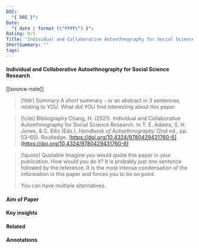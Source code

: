 ```yaml
---
DOI:
  "{ DOI }": 
Date:
  "{ date | format (\"YYYY\") }": 
Rating: 0/5
Title: "Individual and Collaborative Autoethnography for Social Science Research"
ShortSummary: ""
tags:
---
```



#### Individual and Collaborative Autoethnography for Social Science Research

[[source-note]]


> [!tldr] Summary
> A short summary - or an abstract in 3 sentences, relating to YOU. What did YOU find interesting about this paper. 

> [!cite] Bibliography
>Chang, H. (2021). Individual and Collaborative Autoethnography for Social Science Research. In T. E. Adams, S. H. Jones, & C. Ellis (Eds.), _Handbook of Autoethnography_ (2nd ed., pp. 53–65). Routledge. [https://doi.org/10.4324/9780429431760-6](https://doi.org/10.4324/9780429431760-6)

> [!quote] Quotable
> Imagine you would quote this paper in your publication. How would you do it? It is probably just one sentence followed by the reference. It is the most intense condensation of the information in this paper and forces you to be on point. 
> 
> You can have multiple alternatives. 


#### Aim of Paper


#### Key insights 


#### Related


#### Annotations



